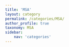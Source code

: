 ```yaml
---
title: 'MSA'
layout: category
permalink: /categories/MSA/
author_profile: true
taxonomy: MSA
sidebar:
    nav: 'categories'
---
```

